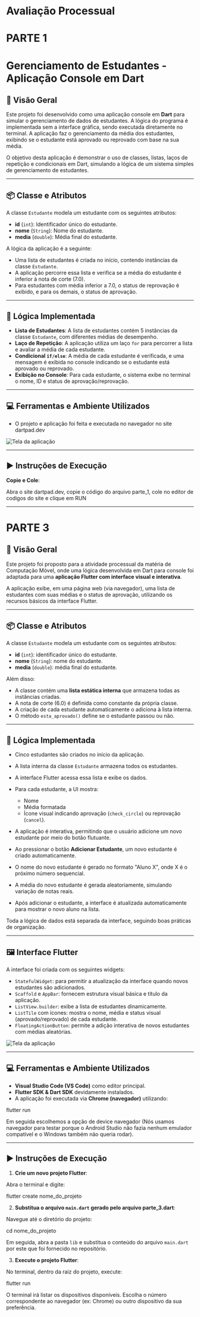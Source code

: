 # Avaliação Processual
# PARTE 1
# Gerenciamento de Estudantes - Aplicação Console em Dart

## 📌 Visão Geral

Este projeto foi desenvolvido como uma aplicação console em **Dart** para simular o gerenciamento de dados de estudantes. A lógica do programa é implementada sem a interface gráfica, sendo executada diretamente no terminal. A aplicação faz o gerenciamento da média dos estudantes, exibindo se o estudante está aprovado ou reprovado com base na sua média.

O objetivo desta aplicação é demonstrar o uso de classes, listas, laços de repetição e condicionais em Dart, simulando a lógica de um sistema simples de gerenciamento de estudantes.

---

## 📦 Classe e Atributos

A classe `Estudante` modela um estudante com os seguintes atributos:

- **id** (`int`): Identificador único do estudante.
- **nome** (`String`): Nome do estudante.
- **media** (`double`): Média final do estudante.

A lógica da aplicação é a seguinte:

- Uma lista de estudantes é criada no início, contendo instâncias da classe `Estudante`.
- A aplicação percorre essa lista e verifica se a média do estudante é inferior à nota de corte (7.0).
- Para estudantes com média inferior a 7.0, o status de reprovação é exibido, e para os demais, o status de aprovação.

---

## 🔁 Lógica Implementada

- **Lista de Estudantes**: A lista de estudantes contém 5 instâncias da classe `Estudante`, com diferentes médias de desempenho.
- **Laço de Repetição**: A aplicação utiliza um laço `for` para percorrer a lista e avaliar a média de cada estudante.
- **Condicional `if/else`**: A média de cada estudante é verificada, e uma mensagem é exibida no console indicando se o estudante está aprovado ou reprovado.
- **Exibição no Console**: Para cada estudante, o sistema exibe no terminal o nome, ID e status de aprovação/reprovação.

---

## 💻 Ferramentas e Ambiente Utilizados

- O projeto e aplicação foi feita e executada no navegador no site dartpad.dev

![Tela da aplicação](parte_1.png)

---

## ▶️ Instruções de Execução

**Copie e Cole**:

Abra o site dartpad.dev, copie o código do arquivo parte_1, cole no editor de codigos do site e clique em RUN

---

# PARTE 3

## 📌 Visão Geral

Este projeto foi proposto para a atividade processual da matéria de Computação Móvel, onde uma lógica desenvolvida em Dart para console foi adaptada para uma **aplicação Flutter com interface visual e interativa**.

A aplicação exibe, em uma página web (via navegador), uma lista de estudantes com suas médias e o status de aprovação, utilizando os recursos básicos da interface Flutter.

---

## 📦 Classe e Atributos

A classe `Estudante` modela um estudante com os seguintes atributos:

- **id** (`int`): identificador único do estudante.
- **nome** (`String`): nome do estudante.
- **media** (`double`): média final do estudante.

Além disso:

- A classe contém uma **lista estática interna** que armazena todas as instâncias criadas.
- A nota de corte (6.0) é definida como constante da própria classe.
- A criação de cada estudante automaticamente o adiciona à lista interna.
- O método `esta_aprovado()` define se o estudante passou ou não.

---

## 🔁 Lógica Implementada

- Cinco estudantes são criados no início da aplicação.
- A lista interna da classe `Estudante` armazena todos os estudantes.
- A interface Flutter acessa essa lista e exibe os dados.
- Para cada estudante, a UI mostra:
  - Nome
  - Média formatada
  - Ícone visual indicando aprovação (`check_circle`) ou reprovação (`cancel`).

- A aplicação é interativa, permitindo que o usuário adicione um novo estudante por meio do botão flutuante.
- Ao pressionar o botão **Adicionar Estudante**, um novo estudante é criado automaticamente.
- O nome do novo estudante é gerado no formato "Aluno X", onde X é o próximo número sequencial.
- A média do novo estudante é gerada aleatoriamente, simulando variação de notas reais.
- Após adicionar o estudante, a interface é atualizada automaticamente para mostrar o novo aluno na lista.

Toda a lógica de dados está separada da interface, seguindo boas práticas de organização.

---

## 🖼️ Interface Flutter

A interface foi criada com os seguintes widgets:

- `StatefulWidget`: para permitir a atualização da interface quando novos estudantes são adicionados.
- `Scaffold` e `AppBar`: fornecem estrutura visual básica e título da aplicação.
- `ListView.builder`: exibe a lista de estudantes dinamicamente.
- `ListTile` com ícones: mostra o nome, média e status visual (aprovado/reprovado) de cada estudante.
- `FloatingActionButton`: permite a adição interativa de novos estudantes com médias aleatórias.

![Tela da aplicação](parte_3.png)

---

## 💻 Ferramentas e Ambiente Utilizados

- **Visual Studio Code (VS Code)** como editor principal.
- **Flutter SDK & Dart SDK** devidamente instalados.
- A aplicação foi executada via **Chrome (navegador)** utilizando:

flutter run

Em seguida escolhemos a opção de device navegador (Nós usamos navegador para testar porque o Android Studio não fazia nenhum emulador compatível e o Windows também não queria rodar).

---

## ▶️ Instruções de Execução

1. **Crie um novo projeto Flutter**:

Abra o terminal e digite:

flutter create nome_do_projeto

2. **Substitua o arquivo `main.dart` gerado pelo arquivo parte_3.dart**:

Navegue até o diretório do projeto:

cd nome_do_projeto

Em seguida, abra a pasta `lib` e substitua o conteúdo do arquivo `main.dart` por este que foi fornecido no repositório.

3. **Execute o projeto Flutter**:

No terminal, dentro da raiz do projeto, execute:

flutter run


O terminal irá listar os dispositivos disponíveis. Escolha o número correspondente ao navegador (ex: Chrome) ou outro dispositivo da sua preferência.


